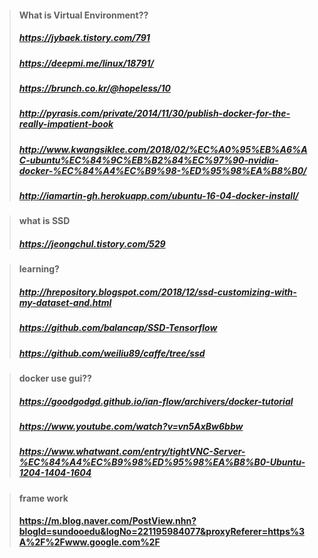 >#### What is Virtual Environment??
>##### https://jybaek.tistory.com/791
>##### https://deepmi.me/linux/18791/
>##### https://brunch.co.kr/@hopeless/10
>##### http://pyrasis.com/private/2014/11/30/publish-docker-for-the-really-impatient-book
>##### http://www.kwangsiklee.com/2018/02/%EC%A0%95%EB%A6%AC-ubuntu%EC%84%9C%EB%B2%84%EC%97%90-nvidia-docker-%EC%84%A4%EC%B9%98-%ED%95%98%EA%B8%B0/
>##### http://iamartin-gh.herokuapp.com/ubuntu-16-04-docker-install/

>#### what is SSD
>##### https://jeongchul.tistory.com/529

>#### learning?
>##### http://hrepository.blogspot.com/2018/12/ssd-customizing-with-my-dataset-and.html
>##### https://github.com/balancap/SSD-Tensorflow
>##### https://github.com/weiliu89/caffe/tree/ssd

>#### docker use gui??
>##### https://goodgodgd.github.io/ian-flow/archivers/docker-tutorial
>##### https://www.youtube.com/watch?v=vn5AxBw6bbw
>##### https://www.whatwant.com/entry/tightVNC-Server-%EC%84%A4%EC%B9%98%ED%95%98%EA%B8%B0-Ubuntu-1204-1404-1604

>#### frame work
>#### https://m.blog.naver.com/PostView.nhn?blogId=sundooedu&logNo=221195984077&proxyReferer=https%3A%2F%2Fwww.google.com%2F

